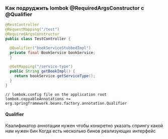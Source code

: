 ### Как подруджить lombok @RequiredArgsConstructor с @Qualifier
```Java
@RestController
@RequestMapping("/test")
@RequiredArgsConstructor
public class TestController {

  @Qualifier("bookServiceStubbedImpl")
  private final BookService bookService;
  }
  
  @GetMapping("/service-type")
  public String getBookImpl() {
    return bookService.getServiceType();
  }
}
```

```
// lombok.config file on the application root 
lombok.copyableAnnotations += org.springframework.beans.factory.annotation.Qualifier
```


#### Qualifier
Квалификатор аннотации нужен чтобы конкретно указать спрингу какой нам нужен бин
Когда есть несколько бинов реализующих интерфейс
